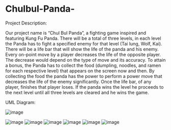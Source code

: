 # Chulbul-Panda-
Project Description:

Our project name is “Chul Bul Panda”, a fighting game inspired and featuring Kung Fu Panda. There will be a total of three levels, in each level the Panda has to fight a specified enemy for that level (Tai lung, Wolf, Kai). There will be a life bar that will show the life of the panda and his enemy. Every on-point move by a player decreases the life of the opposite player. The decrease would depend on the type of move and its accuracy. To attain a bonus, the Panda has to collect the food (dumpling, noodles, and ramen for each respective level) that appears on the screen now and then. By collecting the food the panda has the power to perform a power move that decreases the life of the enemy significantly. Once the life bar, of any player, finishes that player loses. If the panda wins the level he proceeds to the next level until all three levels are cleared and he wins the game.


UML Diagram:

![image](https://github.com/aa05420/Chulbul-Panda-/assets/62726090/88dd5872-2283-44e5-acce-cd4aa8b04269)

![image](https://github.com/aa05420/Chulbul-Panda-/assets/62726090/3feeaa2c-493a-4733-ba43-d5c2215a2198)
![image](https://github.com/aa05420/Chulbul-Panda-/assets/62726090/7bf918fa-460f-4241-acd8-f47647297f07)
![image](https://github.com/aa05420/Chulbul-Panda-/assets/62726090/d857af58-c24d-4023-84df-e4811dfed64f) 
![image](https://github.com/aa05420/Chulbul-Panda-/assets/62726090/2b488fc7-6752-4062-9cf0-b7bd746d8315)
![image](https://github.com/aa05420/Chulbul-Panda-/assets/62726090/1260f882-626a-44e8-8c56-a181c1841766) 
![image](https://github.com/aa05420/Chulbul-Panda-/assets/62726090/186bc5ed-457d-4dc3-9e1a-b67ddf8e1588)

